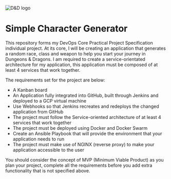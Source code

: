 ![D&D logo](https://db4sgowjqfwig.cloudfront.net/game_systems/251/assets/357032/DnD5E_Large.png?1407685841)
# Simple Character Generator

This repository forms my DevOps Core Practical Project Specification individual project. At its core, I will be creating an application that generates a random race, class and weapon to help you start your journey in Dungeons & Dragons. I am required to create a service-orientated architecture for my application, this application must be composed of at least 4 services that work together.

The requirements set for the project are below:

- A Kanban board
- An Application fully integrated into GitHub, built through Jenkins and deployed to a GCP virtual machine
- Use Webhooks so that Jenkins recreates and redeploys the changed application from GitHub
- The project must follow the Service-oriented architecture of at least 4 services that work together
- The project must be deployed using Docker and Docker Swarm
- Create an Ansible Playbook that will provide the environment that your application needs to run
- The project must make use of NGINX (reverse proxy) to make your application accessible to the user

You should consider the concept of MVP (Minimum Viable Product) as you plan your project, complete all the requirements before you add extra functionality that is not specified above.
